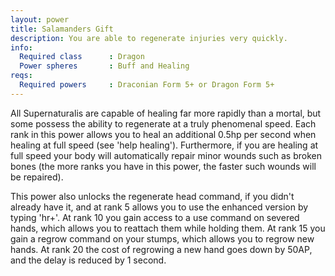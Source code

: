 ```yaml
---
layout: power
title: Salamanders Gift
description: You are able to regenerate injuries very quickly.
info:
  Required class      : Dragon
  Power spheres       : Buff and Healing
reqs:
  Required powers     : Draconian Form 5+ or Dragon Form 5+
---
```


All Supernaturalis are capable of healing far more rapidly than a mortal, but
some possess the ability to regenerate at a truly phenomenal speed.  Each rank
in this power allows you to heal an additional 0.5hp per second when healing at
full speed (see 'help healing').  Furthermore, if you are healing at full speed
your body will automatically repair minor wounds such as broken bones (the more
ranks you have in this power, the faster such wounds will be repaired).

This power also unlocks the regenerate head command, if you didn't already have
it, and at rank 5 allows you to use the enhanced version by typing 'hr+'.  At
rank 10 you gain access to a use command on severed hands, which allows you
to reattach them while holding them.  At rank 15 you gain a regrow command on
your stumps, which allows you to regrow new hands.  At rank 20 the cost of
regrowing a new hand goes down by 50AP, and the delay is reduced by 1 second.
